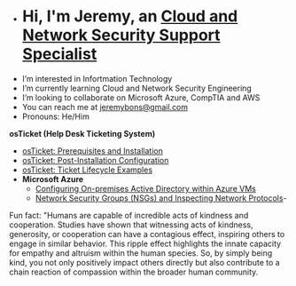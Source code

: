 -  <h1>Hi, I'm Jeremy, an <a href="www.linkedin.com/in/jeremy-bonsu-6383a6249">Cloud and Network Security Support Specialist </a>
-  I’m interested in Infortmation Technology
-  I’m currently learning Cloud and Network Security Engineering
-  I’m looking to collaborate on Microsoft Azure, CompTIA and AWS
-  You can reach me at jeremybons@gmail.com
-  Pronouns:  He/Him
<!---
Bonsu96/Bonsu96 is a ✨ special ✨ repository because its `README.md` (this file) appears on your GitHub profile.
You can click the Preview link to take a look at your changes.
--->

 <b>osTicket (Help Desk Ticketing System)</b>
  - [osTicket: Prerequisites and Installation](https://github.com/Bonsu96/osticket)
  - [osTicket: Post-Installation Configuration](https://github.com/Bonsu96/osticket-post-install)
  - [osTicket: Ticket Lifecycle Examples](https://github.com/Bonsu96/osticket-lifecyle)
- <b>Microsoft Azure</b>
  - [Configuring On-premises Active Directory within Azure VMs](https://github.com/Bonsu96/activedirectory)
  - [Network Security Groups (NSGs) and Inspecting Network Protocols](https://github.com/joshmadakorcc/azure-network-protocols)-
 




Fun fact: "Humans are capable of incredible acts of kindness and cooperation. Studies have shown that witnessing acts of kindness, generosity, or cooperation can have a contagious effect, inspiring others to engage in similar behavior. This ripple effect highlights the innate capacity for empathy and altruism within the human species. So, by simply being kind, you not only positively impact others directly but also contribute to a chain reaction of compassion within the broader human community.
